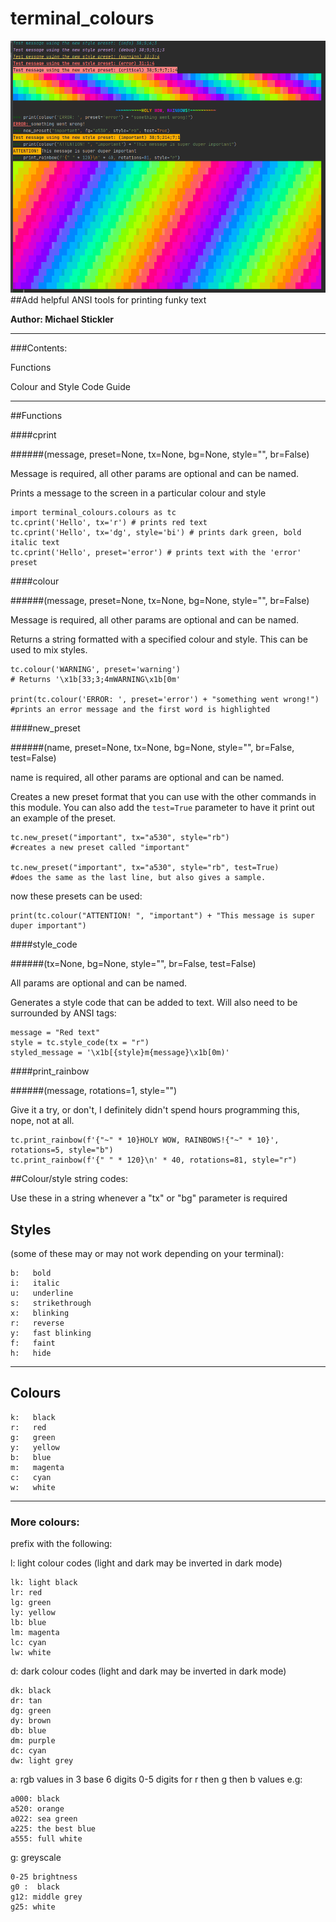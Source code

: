 # terminal_colours
![Preview image](/preview.PNG)
##Add helpful ANSI tools for printing funky text

**Author: Michael Stickler**

****
###Contents:

Functions

Colour and Style Code Guide

****
##Functions

####cprint

######(message, preset=None, tx=None, bg=None, style="", br=False)

Message is required, all other params are optional and can be named.

Prints a message to the screen in a particular colour and style
    
    import terminal_colours.colours as tc
    tc.cprint('Hello', tx='r') # prints red text
    tc.cprint('Hello', tx='dg', style='bi') # prints dark green, bold italic text
    tc.cprint('Hello', preset='error') # prints text with the 'error' preset

####colour

######(message, preset=None, tx=None, bg=None, style="", br=False)

Message is required, all other params are optional and can be named.

Returns a string formatted with a specified colour and style. 
This can be used to mix styles.

    tc.colour('WARNING', preset='warning') 
    # Returns '\x1b[33;3;4mWARNING\x1b[0m'
    
    print(tc.colour('ERROR: ', preset='error') + "something went wrong!") 
    #prints an error message and the first word is highlighted
    
####new_preset

######(name, preset=None, tx=None, bg=None, style="", br=False, test=False)

name is required, all other params are optional and can be named.

Creates a new preset format that you can use with the other commands in this module.
You can also add the `test=True` parameter to have it print out an example of the preset.

    tc.new_preset("important", tx="a530", style="rb")
    #creates a new preset called "important"
    
    tc.new_preset("important", tx="a530", style="rb", test=True)
    #does the same as the last line, but also gives a sample.
    
now these presets can be used:

    print(tc.colour("ATTENTION! ", "important") + "This message is super duper important")
   
####style_code

######(tx=None, bg=None, style="", br=False, test=False)

All params are optional and can be named.

Generates a style code that can be added to text. Will also need to be surrounded by ANSI tags:
   
    message = "Red text"
    style = tc.style_code(tx = "r")
    styled_message = '\x1b[{style}m{message}\x1b[0m)'

####print_rainbow

######(message, rotations=1, style="")

Give it a try, or don't, I definitely didn't spend hours programming this, nope, not at all.

    tc.print_rainbow(f'{"~" * 10}HOLY WOW, RAINBOWS!{"~" * 10}', rotations=5, style="b")
    tc.print_rainbow(f'{" " * 120}\n' * 40, rotations=81, style="r")

##Colour/style string codes:

Use these in a string whenever a "tx" or "bg" parameter is required

## Styles

(some of these may or may not work depending on your terminal):

    b:   bold
    i:   italic
    u:   underline
    s:   strikethrough
    x:   blinking
    r:   reverse
    y:   fast blinking
    f:   faint
    h:   hide
***

## Colours

    k:   black
    r:   red
    g:   green
    y:   yellow
    b:   blue
    m:   magenta
    c:   cyan
    w:   white

***

### More colours:

prefix with the following:

l: light colour codes (light and dark may be inverted in dark mode)

    lk: light black
    lr: red
    lg: green
    ly: yellow
    lb: blue
    lm: magenta
    lc: cyan
    lw: white
    
d: dark colour codes (light and dark may be inverted in dark mode)

    dk: black
    dr: tan
    dg: green
    dy: brown
    db: blue
    dm: purple
    dc: cyan
    dw: light grey
    
a: rgb values in 3 base 6 digits
    0-5 digits for r then g then b values
    e.g:
    
    a000: black
    a520: orange
    a022: sea green
    a225: the best blue
    a555: full white
    
g: greyscale

    0-25 brightness
    g0 :  black
    g12: middle grey
    g25: white

